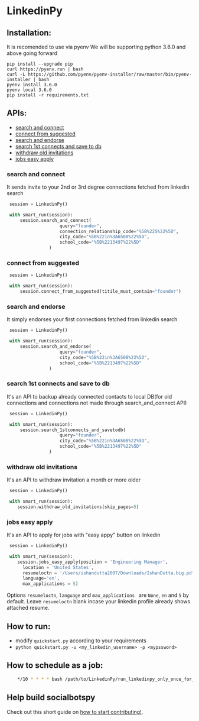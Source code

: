 # LinkedinPy


## Installation:
It is recomended to use via pyenv We will be supporting python 3.6.0 and above going forward

```
pip install --upgrade pip
curl https://pyenv.run | bash
curl -L https://github.com/pyenv/pyenv-installer/raw/master/bin/pyenv-installer | bash
pyenv install 3.6.0
pyenv local 3.6.0
pip install -r requirements.txt
```

##  APIs:
  - [search and connect](#search-and-connect)
  - [connect from suggested](#connect-from-suggested)
  - [search and endorse](#search-and-endorse)
  - [search 1st connects and save to db](#search-1st-connects-and-save-to-db)
  - [withdraw old invitations](#withdraw-old-invitations)
  - [jobs easy apply](#jobs-easy-apply)

### search and connect
 
It sends invite to your 2nd or 3rd degree connections fetched from linkedin search

```python
 session = LinkedinPy()

 with smart_run(session):
     session.search_and_connect(
                    query="founder",
                    connection_relationship_code="%5B%22S%22%5D",
                    city_code="%5B%22in%3A6508%22%5D",
                    school_code="%5B%2213497%22%5D"
                )
 ```

### connect from suggested

```python
 session = LinkedinPy()

 with smart_run(session):
     session.connect_from_suggested(titile_must_contain="founder")
```

### search and endorse

It simply endorses your first connections fetched from linkedin search

```python
 session = LinkedinPy()

 with smart_run(session):
     session.search_and_endorse(
                    query="founder",
                    city_code="%5B%22in%3A6508%22%5D",
                    school_code="%5B%2213497%22%5D"
                )
 ```


### search 1st connects and save to db

It's an API to backup already connected contacts to local DB(for old connections and connections not made through search_and_connect API)
 
```python
 session = LinkedinPy()

 with smart_run(session):
     session.search_1stconnects_and_savetodb(
                    query="founder",
                    city_code="%5B%22in%3A6508%22%5D",
                    school_code="%5B%2213497%22%5D"
                )
 ```

### withdraw old invitations

It's an API to withdraw invitation a month or more older
 
```python
 session = LinkedinPy()

 with smart_run(session):
    session.withdraw_old_invitations(skip_pages=5)
 ```

### jobs easy apply

It's an API to apply for jobs with "easy appy" button on linkedin
```python
 session = LinkedinPy()

 with smart_run(session):
    session.jobs_easy_apply(position = 'Engineering Manager', 
      location = 'United States',
      resumeloctn = '/Users/ishandutta2007/Downloads/IshanDutta.big.pdf',
      language='en',
      max_applications = 5)
 ```
 Options `resumeloctn`, `language` and `max_applications ` are `None`, `en` and `5` by default.
 Leave `resumeloctn` blank incase your linkedin profile already shows attached resume.

## How to run:

 -  modify `quickstart.py` according to your requirements
 -  `python quickstart.py -u <my_linkedin_username> -p <mypssword>`

## How to schedule as a job:

```bash
    */10 * * * * bash /path/to/LinkedinPy/run_linkedinpy_only_once_for_mac.sh /path/to/LinkedinPy/quickstart.py $USERNAME $PASSWORD
```


## Help build socialbotspy
Check out this short guide on [how to start contributing!](https://github.com/InstaPy/instapy-docs/blob/master/CONTRIBUTORS.md).

